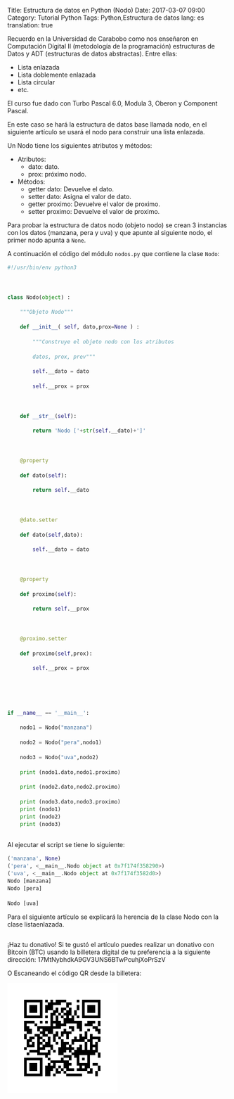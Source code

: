 Title: Estructura de datos en Python (Nodo)
Date: 2017-03-07 09:00
Category: Tutorial Python
Tags: Python,Estructura de datos
lang: es
translation: true

Recuerdo en la Universidad de Carabobo como nos enseñaron en Computación Dígital II (metodología de la programación) estructuras de Datos y ADT (estructuras de datos abstractas). Entre ellas:

- Lista enlazada
- Lista doblemente enlazada
- Lista circular
- etc.

El curso fue dado con Turbo Pascal 6.0, Modula 3, Oberon y Component Pascal.

En este caso se hará la estructura de datos base llamada nodo, en el siguiente artículo se usará el nodo para construir una lista enlazada.

Un Nodo tiene los siguientes atributos y métodos:

- Atributos:
    - dato: dato.
    - prox: próximo nodo.
- Métodos:
    - getter dato: Devuelve el dato.
    - setter dato: Asigna el valor de dato.
    - getter proximo: Devuelve el valor de proximo.
    - setter proximo: Devuelve el valor de proximo.

Para probar la estructura de datos nodo (objeto nodo) se crean 3 instancias con los datos (manzana, pera y uva) y que apunte al siguiente nodo, el primer nodo apunta a `None`.

A continuación el código del módulo `nodos.py` que contiene la clase `Nodo`:

```python
#!/usr/bin/env python3



class Nodo(object) :

    """Objeto Nodo"""

    def __init__( self, dato,prox=None ) :

        """Construye el objeto nodo con los atributos 

        datos, prox, prev"""

        self.__dato = dato

        self.__prox = prox

    

    def __str__(self):

        return 'Nodo ['+str(self.__dato)+']'



    @property

    def dato(self):

        return self.__dato

    

    @dato.setter

    def dato(self,dato):

        self.__dato = dato



    @property

    def proximo(self):

        return self.__prox



    @proximo.setter

    def proximo(self,prox):

        self.__prox = prox 





if __name__ == '__main__':

    nodo1 = Nodo("manzana")

    nodo2 = Nodo("pera",nodo1)

    nodo3 = Nodo("uva",nodo2)

    print (nodo1.dato,nodo1.proximo)

    print (nodo2.dato,nodo2.proximo)

    print (nodo3.dato,nodo3.proximo)
    print (nodo1)
    print (nodo2)
    print (nodo3)
    
```

Al ejecutar el script se tiene lo siguiente:
```python
('manzana', None)
('pera', <__main__.Nodo object at 0x7f174f358290>)
('uva', <__main__.Nodo object at 0x7f174f3582d0>)
Nodo [manzana]
Nodo [pera]

Nodo [uva]
```
Para el siguiente artículo se explicará la herencia de la clase Nodo con la clase listaenlazada.

##  ##
¡Haz tu donativo!
Si te gustó el artículo puedes realizar un donativo con Bitcoin (BTC)
usando la billetera digital de tu preferencia a la siguiente
dirección: 17MtNybhdkA9GV3UNS6BTwPcuhjXoPrSzV

O Escaneando el código QR desde la billetera:

![17MtNybhdkA9GV3UNS6BTwPcuhjXoPrSzV](./images/17MtNybhdkA9GV3UNS6BTwPcuhjXoPrSzV.png)
